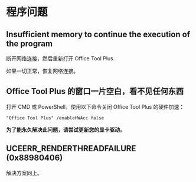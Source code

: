 # 程序问题

## Insufficient memory to continue the execution of the program

断开网络连接，然后重新打开 Office Tool Plus.

如果一切正常，恢复网络连接。

## Office Tool Plus 的窗口一片空白，看不见任何东西

打开 CMD 或 PowerShell，使用以下命令关闭 Office Tool Plus 的硬件加速：

``` batch
"Office Tool Plus" /enableHWAcc false
```

**为了能永久解决此问题，请尝试更新您的显卡驱动。**

## UCEERR_RENDERTHREADFAILURE (0x88980406)

解决方案同上。
